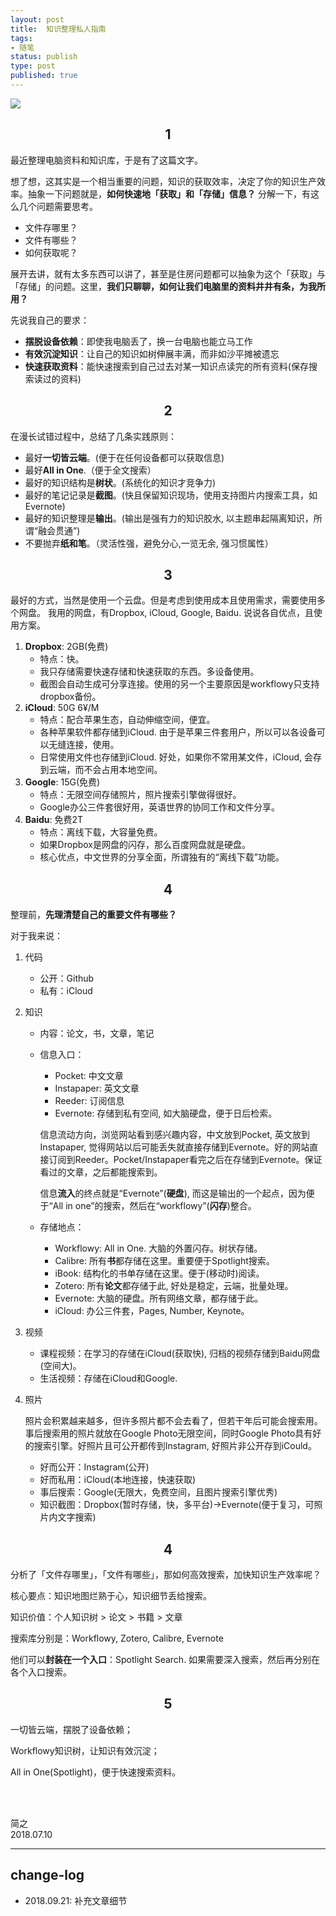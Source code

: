 ```yaml
--- 
layout: post
title:  知识整理私人指南
tags: 
- 随笔
status: publish
type: post
published: true
---
```


![](https://i.imgur.com/vHmv1OE.png)

## <center>1</center>
	
最近整理电脑资料和知识库，于是有了这篇文字。
	
想了想，这其实是一个相当重要的问题，知识的获取效率，决定了你的知识生产效率。抽象一下问题就是，**如何快速地「获取」和「存储」信息？** 分解一下，有这么几个问题需要思考。
	
* 文件存哪里？
* 文件有哪些？
* 如何获取呢？
	
展开去讲，就有太多东西可以讲了，甚至是住房问题都可以抽象为这个「获取」与「存储」的问题。这里，**我们只聊聊，如何让我们电脑里的资料井井有条，为我所用？**
	
先说我自己的要求：
	
* **摆脱设备依赖**：即使我电脑丢了，换一台电脑也能立马工作
* **有效沉淀知识**：让自己的知识如树伸展丰满，而非如沙平摊被遗忘
* **快速获取资料**：能快速搜索到自己过去对某一知识点读完的所有资料(保存搜索读过的资料)
	
## <center>2</center>

	
在漫长试错过程中，总结了几条实践原则：
	
* 最好**一切皆云端**。(便于在任何设备都可以获取信息)
* 最好**All in One**.（便于全文搜索）
* 最好的知识结构是**树状**。(系统化的知识才竞争力)
* 最好的笔记记录是**截图**。(快且保留知识现场，使用支持图片内搜索工具，如Evernote)
* 最好的知识整理是**输出**。(输出是强有力的知识胶水, 以主题串起隔离知识，所谓“融会贯通”)
* 不要抛弃**纸和笔**。（灵活性强，避免分心,一览无余, 强习惯属性）
	
## <center>3</center>

	
最好的方式，当然是使用一个云盘。但是考虑到使用成本且使用需求，需要使用多个网盘。
我用的网盘，有Dropbox, iCloud, Google, Baidu. 说说各自优点，且使用方案。

1. **Dropbox**: 2GB(免费)
	* 特点：快。
	* 我只存储需要快速存储和快速获取的东西。多设备使用。
	* 截图会自动生成可分享连接。使用的另一个主要原因是workflowy只支持dropbox备份。
2. **iCloud**: 50G 6¥/M
	* 特点：配合苹果生态，自动伸缩空间，便宜。
	* 各种苹果软件都存储到iCloud. 由于是苹果三件套用户，所以可以各设备可以无缝连接，使用。
	* 日常使用文件也存储到iCloud. 好处，如果你不常用某文件，iCloud, 会存到云端，而不会占用本地空间。
3. **Google**: 15G(免费)
	* 特点：无限空间存储照片，照片搜索引擎做得很好。
	* Google办公三件套很好用，英语世界的协同工作和文件分享。
4. **Baidu**: 免费2T
	* 特点：离线下载，大容量免费。
	* 如果Dropbox是网盘的闪存，那么百度网盘就是硬盘。
	* 核心优点，中文世界的分享全面，所谓独有的“离线下载”功能。


## <center>4</center>

	
整理前，**先理清楚自己的重要文件有哪些？**

对于我来说：

1. 代码
	* 公开：Github
	* 私有：iCloud
2. 知识
	* 内容：论文，书，文章，笔记
	* 信息入口：
		* Pocket: 中文文章
		* Instapaper: 英文文章
		* Reeder: 订阅信息
		* Evernote: 存储到私有空间, 如大脑硬盘，便于日后检索。
		
		
		信息流动方向，浏览网站看到感兴趣内容，中文放到Pocket, 英文放到Instapaper, 觉得网站以后可能丢失就直接存储到Evernote。好的网站直接订阅到Reeder。Pocket/Instapaper看完之后在存储到Evernote。保证看过的文章，之后都能搜索到。
		
		信息**流入**的终点就是“Evernote”(**硬盘**), 而这是输出的一个起点，因为便于“All in one”的搜索，然后在“workflowy”(**闪存**)整合。
	* 存储地点：
		* Workflowy: All in One. 大脑的外置闪存。树状存储。
		* Calibre: 所有**书**都存储在这里。重要便于Spotlight搜索。
		* iBook: 结构化的书单存储在这里。便于(移动时)阅读。
		* Zotero: 所有**论文**都存储于此, 好处是稳定，云端，批量处理。
		* Evernote: 大脑的硬盘。所有网络文章，都存储于此。
		* iCloud: 办公三件套，Pages, Number, Keynote。 
3. 视频
	* 课程视频：在学习的存储在iCloud(获取快), 归档的视频存储到Baidu网盘(空间大)。
	* 生活视频：存储在iCloud和Google. 
4. 照片
	 
	 照片会积累越来越多，但许多照片都不会去看了，但若干年后可能会搜索用。事后搜索用的照片就放在Google Photo无限空间，同时Google Photo具有好的搜索引擎。好照片且可公开都传到Instagram, 好照片非公开存到iCould。
	* 好而公开：Instagram(公开)
	* 好而私用：iCloud(本地连接，快速获取)
	* 事后搜索：Google(无限大，免费空间，且图片搜索引擎优秀)
	* 知识截图：Dropbox(暂时存储，快，多平台)→Evernote(便于复习，可照片内文字搜索)
	
## <center>4</center>

	
分析了「文件存哪里」，「文件有哪些」，那如何高效搜索，加快知识生产效率呢？

核心要点：知识地图烂熟于心，知识细节丢给搜索。

知识价值：个人知识树 > 论文 > 书籍 > 文章 

搜索库分别是：Workflowy, Zotero, Calibre, Evernote 

他们可以**封装在一个入口**：Spotlight Search. 如果需要深入搜索，然后再分别在各个入口搜索。
	
## <center>5</center>

	
一切皆云端，摆脱了设备依赖；

Workflowy知识树，让知识有效沉淀；

All in One(Spotlight)，便于快速搜索资料。
	


<br>
<br>

简之           
2018.07.10  


------
## change-log
- 2018.09.21: 补充文章细节